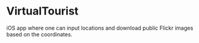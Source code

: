 # VirtualTourist
iOS app where one can input locations and download public Flickr images based on the coordinates.
